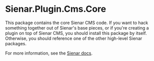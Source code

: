﻿# Sienar.Plugin.Cms.Core

This package contains the core Sienar CMS code. If you want to hack something together out of Sienar's base pieces, or if you're creating a plugin on top of Sienar CMS, you should install this package by itself. Otherwise, you should reference one of the other high-level Sienar packages.

For more information, see the [Sienar docs](https://sienar.io).